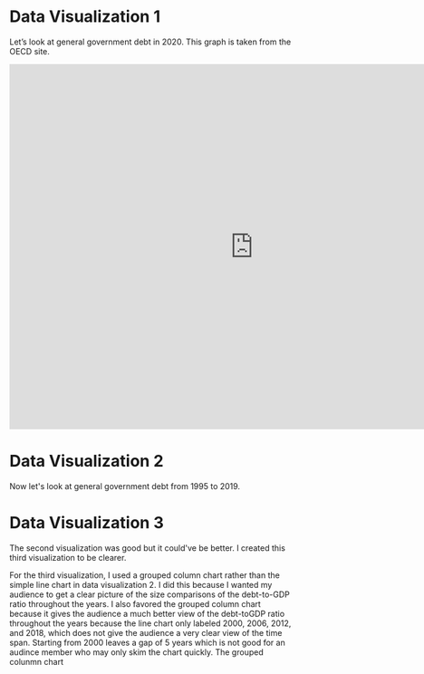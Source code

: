 # Data Visualization 1 
Let’s look at general government debt in 2020. This graph is taken from the OECD site. 
<iframe src="https://data.oecd.org/chart/6vii" width="860" height="645" style="border: 0" mozallowfullscreen="true" webkitallowfullscreen="true" allowfullscreen="true"><a href="https://data.oecd.org/chart/6vii" target="_blank">OECD Chart: General government debt, Total, % of GDP, Annual, 2020</a></iframe>


# Data Visualization 2
Now let's look at general government debt from 1995 to 2019.

<div class="flourish-embed flourish-chart" data-src="visualisation/7666875"><script src="https://public.flourish.studio/resources/embed.js"></script></div>


# Data Visualization 3
The second visualization was good but it could've be better. I created this third visualization to be clearer. 

<div class="flourish-embed flourish-chart" data-src="visualisation/7690426"><script src="https://public.flourish.studio/resources/embed.js"></script></div>

For the third visualization, I used a grouped column chart rather than the simple line chart in data visualization 2. I did this because I wanted my audience to get a clear picture of the size comparisons of the debt-to-GDP ratio throughout the years. I also favored the grouped column chart because it gives the audience a much better view of the debt-toGDP ratio throughout the years because the line chart only labeled 2000, 2006, 2012, and 2018, which does not give the audience a very clear view of the time span. Starting from 2000 leaves a gap of 5 years which is not good for an audince member who may only skim the chart quickly. The grouped colunmn chart 
